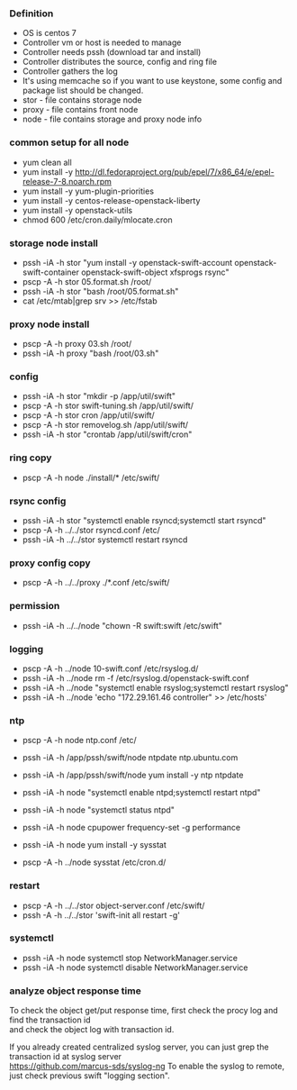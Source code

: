 ### Definition
+ OS is centos 7
+ Controller vm or host is needed to manage
+ Controller needs pssh (download tar and install)
+ Controller distributes the source, config and ring file
+ Controller gathers the log
+ It's using memcache so if you want to use keystone, some config and package list should be changed.
+ stor - file contains storage node
+ proxy - file contains front node
+ node - file contains storage and proxy node info

### common setup for all node
+ yum clean all
+ yum install -y http://dl.fedoraproject.org/pub/epel/7/x86_64/e/epel-release-7-8.noarch.rpm
+ yum install -y yum-plugin-priorities
+ yum install -y centos-release-openstack-liberty
+ yum install -y openstack-utils
+ chmod 600 /etc/cron.daily/mlocate.cron

### storage node install
+ pssh -iA -h stor "yum install -y openstack-swift-account openstack-swift-container openstack-swift-object xfsprogs rsync"
+ pscp -A -h stor 05.format.sh /root/
+ pssh -iA -h stor "bash /root/05.format.sh"
+ cat /etc/mtab|grep srv >> /etc/fstab

### proxy node install
+ pscp -A -h proxy 03.sh /root/
+ pssh -iA -h proxy "bash /root/03.sh"

### config
+ pssh -iA -h stor "mkdir -p /app/util/swift"
+ pscp -A -h stor swift-tuning.sh /app/util/swift/
+ pscp  -A -h stor cron /app/util/swift/
+ pscp -A -h stor removelog.sh /app/util/swift/
+ pssh -iA -h stor "crontab /app/util/swift/cron"

### ring copy
+ pscp -A -h node ./install/* /etc/swift/

### rsync config
+ pssh -iA -h stor "systemctl enable rsyncd;systemctl start rsyncd"
+ pscp -A -h ../../stor rsyncd.conf /etc/
+ pssh -iA -h ../../stor systemctl restart rsyncd

### proxy config copy
+ pscp -A -h ../../proxy ./*.conf /etc/swift/

### permission
+ pssh -iA -h ../../node "chown -R swift:swift /etc/swift"

### logging
+ pscp -A -h ../node 10-swift.conf /etc/rsyslog.d/
+ pssh -iA -h ../node rm -f /etc/rsyslog.d/openstack-swift.conf
+ pssh -iA -h ../node "systemctl enable rsyslog;systemctl restart rsyslog"
+ pssh -iA -h ../node 'echo "172.29.161.46 controller" >> /etc/hosts'

### ntp
+ pscp -A -h node ntp.conf /etc/
+ pssh -iA -h /app/pssh/swift/node ntpdate ntp.ubuntu.com
+ pssh -iA -h /app/pssh/swift/node yum install -y ntp ntpdate
+ pssh -iA -h node "systemctl enable ntpd;systemctl restart ntpd"
+ pssh -iA -h node "systemctl status ntpd"

+ pssh -iA -h node cpupower frequency-set -g performance
+ pssh -iA -h node yum install -y sysstat
+ pscp -A -h ../node sysstat /etc/cron.d/

### restart
+ pscp -A -h ../../stor object-server.conf /etc/swift/
+ pssh -A -h ../../stor 'swift-init all restart -g'

### systemctl
+ pssh -iA -h node systemctl stop NetworkManager.service
+ pssh -iA -h node systemctl disable NetworkManager.service

### analyze object response time
To check the object get/put response time, first check the procy log and find the transaction id <br>
and check the object log with transaction id.

If you already created centralized syslog server, you can just grep the transaction id at syslog server<br>
https://github.com/marcus-sds/syslog-ng
To enable the syslog to remote, just check previous swift "logging section". 
